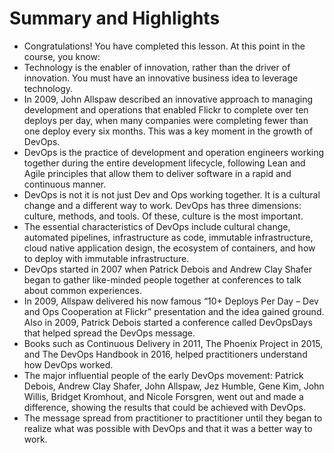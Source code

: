
# Summary and Highlights

- Congratulations! You have completed this lesson. At this point in the course, you know:  
- Technology is the enabler of innovation, rather than the driver of innovation. You must have an innovative business idea to leverage technology.  
- In 2009, John Allspaw described an innovative approach to managing development and operations that
enabled Flickr to complete over ten deploys per day, when many companies were completing fewer than
one deploy every six months. This was a key moment in the growth of DevOps.  
- DevOps is the practice of development and operation engineers working together during the entire
development lifecycle, following Lean and Agile principles that allow them to deliver software in a rapid
and continuous manner.  
- DevOps is not it is not just Dev and Ops working together. It is a cultural change and a different way to
work. DevOps has three dimensions: culture, methods, and tools. Of these, culture is the most important.  
- The essential characteristics of DevOps include cultural change, automated pipelines, infrastructure as
code, immutable infrastructure, cloud native application design, the ecosystem of containers, and how to
deploy with immutable infrastructure.
- DevOps started in 2007 when Patrick Debois and Andrew Clay Shafer began to gather like-minded people
together at conferences to talk about common experiences.
- In 2009, Allspaw delivered his now famous “10+ Deploys Per Day – Dev and Ops Cooperation at Flickr”
presentation and the idea gained ground. Also in 2009, Patrick Debois started a conference called
DevOpsDays that helped spread the DevOps message.
- Books such as Continuous Delivery in 2011, The Phoenix Project in 2015, and The DevOps Handbook in
2016, helped practitioners understand how DevOps worked.
- The major influential people of the early DevOps movement: Patrick Debois, Andrew Clay Shafer, John
Allspaw, Jez Humble, Gene Kim, John Willis, Bridget Kromhout, and Nicole Forsgren, went out and made
a difference, showing the results that could be achieved with DevOps.
- The message spread from practitioner to practitioner until they began to realize what was possible with
DevOps and that it was a better way to work.